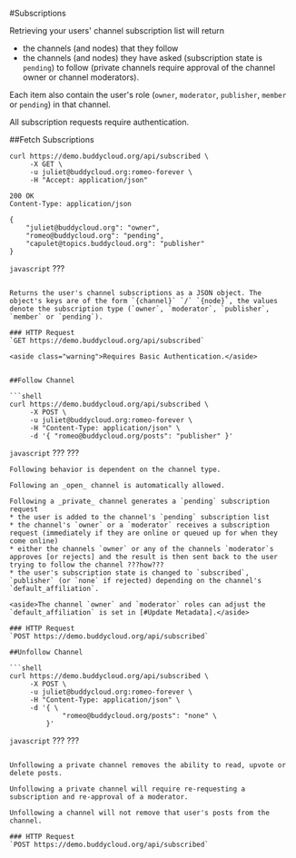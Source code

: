 #Subscriptions

Retrieving your users' channel subscription list will return
* the channels (and nodes) that they follow
* the channels (and nodes) they have asked (subscription state is `pending`) to follow (private channels require approval of the channel owner or channel moderators).

Each item also contain the user's role (`owner`, `moderator`, `publisher`, `member` or `pending`) in that channel.

<aside class="warning">All subscription requests require authentication.</aside>

##Fetch Subscriptions

```shell
curl https://demo.buddycloud.org/api/subscribed \
     -X GET \
     -u juliet@buddycloud.org:romeo-forever \
     -H "Accept: application/json"
```

```shell
200 OK
Content-Type: application/json

{
    "juliet@buddycloud.org": "owner",
    "romeo@buddycloud.org": "pending",
    "capulet@topics.buddycloud.org": "publisher"
}
```

```javascript```
???
```

Returns the user's channel subscriptions as a JSON object. The object's keys are of the form `{channel}` `/` `{node}`, the values denote the subscription type (`owner`, `moderator`, `publisher`, `member` or `pending`).

### HTTP Request
`GET https://demo.buddycloud.org/api/subscribed`

<aside class="warning">Requires Basic Authentication.</aside>


##Follow Channel

```shell
curl https://demo.buddycloud.org/api/subscribed \
     -X POST \
     -u juliet@buddycloud.org:romeo-forever \
     -H "Content-Type: application/json" \
     -d '{ "romeo@buddycloud.org/posts": "publisher" }'
```

```javascript```
???
???
```
Following behavior is dependent on the channel type.

Following an _open_ channel is automatically allowed.

Following a _private_ channel generates a `pending` subscription request
* the user is added to the channel's `pending` subscription list
* the channel's `owner` or a `moderator` receives a subscription request (immediately if they are online or queued up for when they come online)
* either the channels `owner` or any of the channels `moderator`s approves [or rejects] and the result is then sent back to the user trying to follow the channel ???how???
* the user's subscription state is changed to `subscribed`, `publisher` (or `none` if rejected) depending on the channel's `default_affiliation`. 

<aside>The channel `owner` and `moderator` roles can adjust the `default_affiliation` is set in [#Update Metadata].</aside>

### HTTP Request
`POST https://demo.buddycloud.org/api/subscribed`

##Unfollow Channel

```shell
curl https://demo.buddycloud.org/api/subscribed \
     -X POST \
     -u juliet@buddycloud.org:romeo-forever \
     -H "Content-Type: application/json" \
     -d '{ \
             "romeo@buddycloud.org/posts": "none" \
         }'
```

```javascript```
???
???
```

Unfollowing a private channel removes the ability to read, upvote or delete posts. 

Unfollowing a private channel will require re-requesting a subscription and re-approval of a moderator. 

Unfollowing a channel will not remove that user's posts from the channel.

### HTTP Request
`POST https://demo.buddycloud.org/api/subscribed`